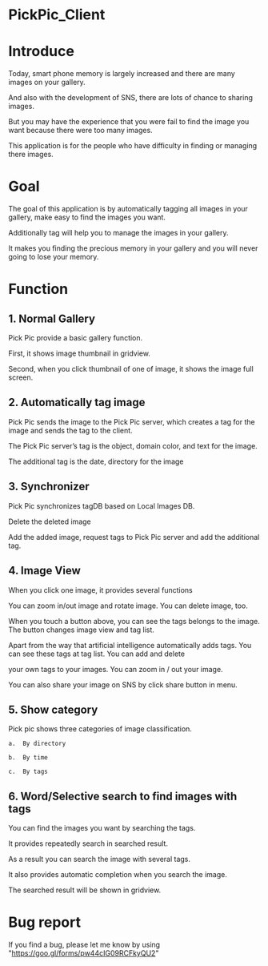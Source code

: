 # PickPic_Client

# Introduce

  Today, smart phone memory is largely increased and there are many images on your gallery.

  And also with the development of SNS, there are lots of chance to sharing images.

  But you may have the experience that you were fail to find the image you want because there were too many images. 

  This application is for the people who have difficulty in finding or managing there images.

# Goal
  The goal of this application is by automatically tagging all images in your gallery, make easy to find the images you want.
  
  Additionally tag will help you to manage the images in your gallery. 

  It makes you finding the precious memory in your gallery and you will never going to lose your memory.
  
# Function

## 1. Normal Gallery
  Pick Pic provide a basic gallery function. 

  First, it shows image thumbnail in gridview.

  Second, when you click thumbnail of one of image, it shows the image full screen.

## 2. Automatically tag image
  Pick Pic sends the image to the Pick Pic server, which creates a tag for the image and sends the tag to the client.

  The Pick Pic server’s tag is the object, domain color, and text for the image.

  The additional tag is the date, directory for the image

## 3. Synchronizer
  Pick Pic synchronizes tagDB based on Local Images DB.
  
  Delete the deleted image

  Add the added image, request tags to Pick Pic server and add the additional tag.

## 4. Image View
  When you click one image, it provides several functions
	
  You can zoom in/out image and rotate image. You can delete image, too.
  
  When you touch a button above, you can see the tags belongs to the image. The button changes image view and tag list.

  Apart from the way that artificial intelligence automatically adds tags. You can see these tags at tag list. You can add and delete 
   
  your own tags to your images.	You can zoom in / out your image.

  You can also share your image on SNS by click share button in menu.

## 5. Show category
  Pick pic shows three categories of image classification.
    
    a.	By directory 
    
    b.	By time
    
    c.	By tags

## 6. Word/Selective search to find images with tags
  You can find the images you want by searching the tags. 
  
  It provides repeatedly search in searched result. 

  As a result you can search the image with several tags.

  It also provides automatic completion when you search the image.

  The searched result will be shown in gridview.
  
# Bug report
  
  If you find a bug, please let me know by using "https://goo.gl/forms/pw44cIG09RCFkyQU2"

